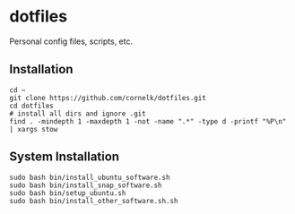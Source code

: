 # dotfiles
Personal config files, scripts, etc.

## Installation

```
cd ~
git clone https://github.com/cornelk/dotfiles.git
cd dotfiles
# install all dirs and ignore .git
find . -mindepth 1 -maxdepth 1 -not -name ".*" -type d -printf "%P\n" | xargs stow
```

## System Installation

```
sudo bash bin/install_ubuntu_software.sh
sudo bash bin/install_snap_software.sh
sudo bash bin/setup_ubuntu.sh
sudo bash bin/install_other_software.sh.sh
```
